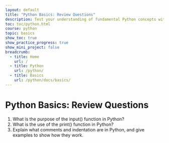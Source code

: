 ```yaml
---
layout: default
title: "Python Basics: Review Questions"
description: Test your understanding of fundamental Python concepts with these Python Basics review questions. Perfect for beginners looking to reinforce their skills through practice
toc: toc/python.html
course: python
topic: basics
show_toc: true
show_practice_progress: true
show_mini_project: false
breadcrumb:
  - title: Home
    url: /
  - title: Python
    url: /python/
  - title: Basics
    url: /python/docs/basics/
---
```


# Python Basics: Review Questions

1. What is the purpose of the input() function in Python?
2. What is the use of the print() function in Python?
3. Explain what comments and indentation are in Python, and give examples to show how they work.

<script async src="https://pagead2.googlesyndication.com/pagead/js/adsbygoogle.js?client=ca-pub-1602443888929206"
     crossorigin="anonymous"></script>
<ins class="adsbygoogle"
     style="display:block"
     data-ad-format="autorelaxed"
     data-ad-client="ca-pub-1602443888929206"
     data-ad-slot="7879511511"></ins>
<script>
     (adsbygoogle = window.adsbygoogle || []).push({});
</script>


